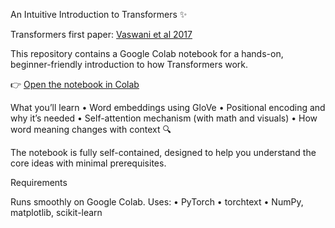An Intuitive Introduction to Transformers ✨

Transformers first paper: [Vaswani et al 2017](https://proceedings.neurips.cc/paper_files/paper/2017/file/3f5ee243547dee91fbd053c1c4a845aa-Paper.pdf)

This repository contains a Google Colab notebook for a hands-on, beginner-friendly introduction to how Transformers work.

👉 [Open the notebook in Colab](https://colab.research.google.com/drive/1ydTenYhm9Yp2Y-Mu33mZSXG-Lg2LdQQJ#scrollTo=_kntcJw5egq0)

What you’ll learn
	•	Word embeddings using GloVe
	•	Positional encoding and why it’s needed
	•	Self-attention mechanism (with math and visuals)
	•	How word meaning changes with context 🔍

The notebook is fully self-contained, designed to help you understand the core ideas with minimal prerequisites.

Requirements

Runs smoothly on Google Colab. Uses:
	•	PyTorch
	•	torchtext
	•	NumPy, matplotlib, scikit-learn
